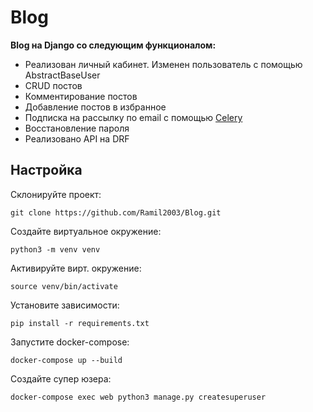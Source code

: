 # Blog

**Blog на Django со следующим функционалом:**

- Реализован личный кабинет. Изменен пользователь с помощью AbstractBaseUser
- CRUD постов
- Комментирование постов
- Добавление постов в избранное 
- Подписка на рассылку по email с помощью [Celery](https://docs.celeryq.dev/en/stable/)
- Восстановление пароля
- Реализовано API на DRF

## Настройка

Склонируйте проект:
```
git clone https://github.com/Ramil2003/Blog.git
```

Создайте виртуальное окружение:
```
python3 -m venv venv
```

Активируйте вирт. окружение:
```
source venv/bin/activate
```

Установите зависимости:
```
pip install -r requirements.txt
```

Запустите docker-compose:
```
docker-compose up --build
```

Создайте супер юзера:
```
docker-compose exec web python3 manage.py createsuperuser
```
